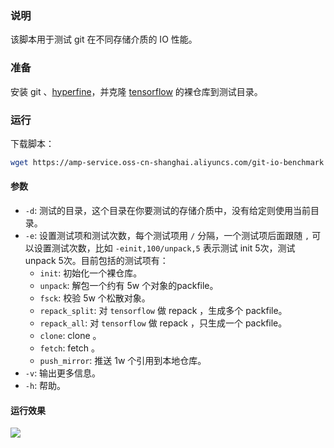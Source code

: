 ### 说明
该脚本用于测试 git 在不同存储介质的 IO 性能。

### 准备
安装 git 、[hyperfine](https://github.com/sharkdp/hyperfine/releases)，并克隆 [tensorflow](https://github.com/tensorflow/tensorflow.git) 的裸仓库到测试目录。

### 运行
下载脚本：
```sh
wget https://amp-service.oss-cn-shanghai.aliyuncs.com/git-io-benchmark
```

#### 参数
* `-d`: 测试的目录，这个目录在你要测试的存储介质中，没有给定则使用当前目录。
* `-e`: 设置测试项和测试次数，每个测试项用 `/` 分隔，一个测试项后面跟随 `,` 可以设置测试次数，比如 `-einit,100/unpack,5` 表示测试 init 5次，测试 unpack 5次。目前包括的测试项有：
    - `init`: 初始化一个裸仓库。
    - `unpack`: 解包一个约有 5w 个对象的packfile。
    - `fsck`: 校验 5w 个松散对象。
    - `repack_split`: 对 `tensorflow` 做 repack ，生成多个 packfile。
    - `repack_all`: 对 `tensorflow` 做 repack ，只生成一个 packfile。
    - `clone`: clone 。
    - `fetch`: fetch 。
    - `push_mirror`: 推送 1w 个引用到本地仓库。
* `-v`: 输出更多信息。
* `-h`: 帮助。

#### 运行效果
![](https://img.alicdn.com/imgextra/i2/O1CN01d20NHe1OR6UBcCxdX_!!6000000001701-2-tps-2488-1480.png)